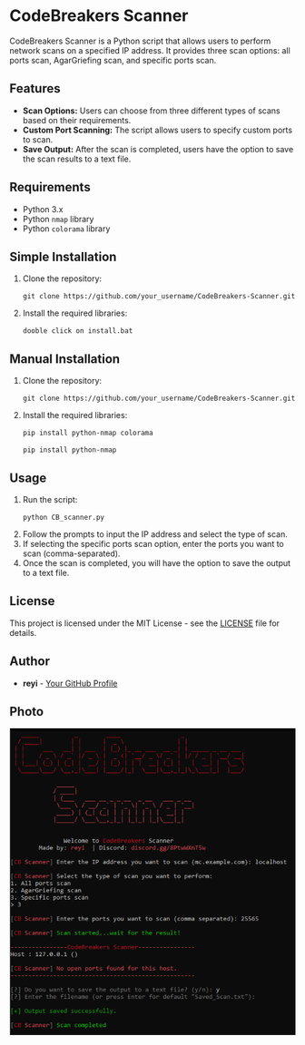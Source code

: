<!DOCTYPE html>
<html lang="en">

<head>
    <meta charset="UTF-8">
    <meta name="viewport" content="width=device-width, initial-scale=1.0">
    <title>CodeBreakers Scanner</title>
</head>

<body>
    <h1>CodeBreakers Scanner</h1>
    <p>CodeBreakers Scanner is a Python script that allows users to perform network scans on a specified IP address. It provides three scan options: all ports scan, AgarGriefing scan, and specific ports scan.</p>

  <h2>Features</h2>
    <ul>
        <li><strong>Scan Options:</strong> Users can choose from three different types of scans based on their requirements.</li>
        <li><strong>Custom Port Scanning:</strong> The script allows users to specify custom ports to scan.</li>
        <li><strong>Save Output:</strong> After the scan is completed, users have the option to save the scan results to a text file.</li>
    </ul>

  <h2>Requirements</h2>
    <ul>
        <li>Python 3.x</li>
        <li>Python <code>nmap</code> library</li>
        <li>Python <code>colorama</code> library</li>
    </ul>

  <h2>Simple Installation</h2>
    <ol>
        <li>Clone the repository:</li>
        <pre><code>git clone https://github.com/your_username/CodeBreakers-Scanner.git</code></pre>
        <li>Install the required libraries:</li>
        <pre><code>dooble click on install.bat</code></pre>
    </ol>

   <h2>Manual Installation</h2>
    <ol>
        <li>Clone the repository:</li>
        <pre><code>git clone https://github.com/your_username/CodeBreakers-Scanner.git</code></pre>
        <li>Install the required libraries:</li>
        <pre><code>pip install python-nmap colorama</code></pre>
        <pre><code>pip install python-nmap</code></pre>
    </ol>

  <h2>Usage</h2>
    <ol>
        <li>Run the script:</li>
        <pre><code>python CB_scanner.py</code></pre>
        <li>Follow the prompts to input the IP address and select the type of scan.</li>
        <li>If selecting the specific ports scan option, enter the ports you want to scan (comma-separated).</li>
        <li>Once the scan is completed, you will have the option to save the output to a text file.</li>
    </ol>

  <h2>License</h2>
    <p>This project is licensed under the MIT License - see the <a href="LICENSE">LICENSE</a> file for details.</p>

  <h2>Author</h2>
    <ul>
        <li><strong>reyi</strong> - <a href="https://github.com/itsreyi">Your GitHub Profile</a></li>
    </ul>

  <h2>Photo</h2>
<div>
    <img src="./CB_scanner.png" alt="Tool Screen">
</div>

</html>

